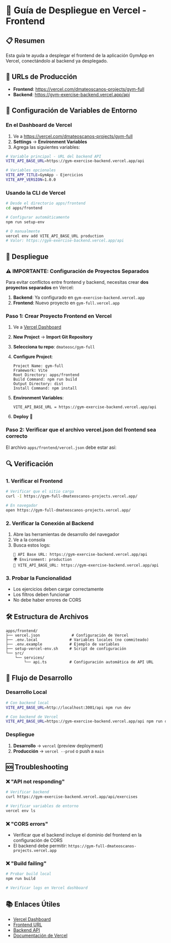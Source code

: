# 🚀 Guía de Despliegue en Vercel - Frontend

## 📋 Resumen

Esta guía te ayuda a desplegar el frontend de la aplicación GymApp en Vercel, conectándolo al backend ya desplegado.

## 🎯 URLs de Producción

- **Frontend**: https://vercel.com/dmateoscanos-projects/gym-full
- **Backend**: https://gym-exercise-backend.vercel.app/api

## 🔧 Configuración de Variables de Entorno

### En el Dashboard de Vercel

1. Ve a https://vercel.com/dmateoscanos-projects/gym-full
2. **Settings** → **Environment Variables**
3. Agrega las siguientes variables:

```bash
# Variable principal - URL del backend API
VITE_API_BASE_URL=https://gym-exercise-backend.vercel.app/api

# Variables opcionales
VITE_APP_TITLE=GymApp - Ejercicios
VITE_APP_VERSION=1.0.0
```

### Usando la CLI de Vercel

```bash
# Desde el directorio apps/frontend
cd apps/frontend

# Configurar automáticamente
npm run setup-env

# O manualmente
vercel env add VITE_API_BASE_URL production
# Valor: https://gym-exercise-backend.vercel.app/api
```

## 🚀 Despliegue

### ⚠️ IMPORTANTE: Configuración de Proyectos Separados

Para evitar conflictos entre frontend y backend, necesitas crear **dos proyectos separados** en Vercel:

1. **Backend**: Ya configurado en `gym-exercise-backend.vercel.app`
2. **Frontend**: Nuevo proyecto en `gym-full.vercel.app`

### Paso 1: Crear Proyecto Frontend en Vercel

1. Ve a [Vercel Dashboard](https://vercel.com/dmateoscanos-projects)
2. **New Project** → **Import Git Repository**
3. **Selecciona tu repo**: `dmateosc/gym-full`
4. **Configure Project**:
   ```
   Project Name: gym-full
   Framework: Vite
   Root Directory: apps/frontend
   Build Command: npm run build
   Output Directory: dist
   Install Command: npm install
   ```

5. **Environment Variables**:
   ```
   VITE_API_BASE_URL = https://gym-exercise-backend.vercel.app/api
   ```

6. **Deploy** 🚀

### Paso 2: Verificar que el archivo vercel.json del frontend sea correcto

El archivo `apps/frontend/vercel.json` debe estar así:

## 🔍 Verificación

### 1. Verificar el Frontend

```bash
# Verificar que el sitio carga
curl -I https://gym-full-dmateoscanos-projects.vercel.app/

# En navegador
open https://gym-full-dmateoscanos-projects.vercel.app/
```

### 2. Verificar la Conexión al Backend

1. Abre las herramientas de desarrollo del navegador
2. Ve a la consola
3. Busca estos logs:
   ```
   🔗 API Base URL: https://gym-exercise-backend.vercel.app/api
   🌍 Environment: production
   📝 VITE_API_BASE_URL: https://gym-exercise-backend.vercel.app/api
   ```

### 3. Probar la Funcionalidad

- Los ejercicios deben cargar correctamente
- Los filtros deben funcionar
- No debe haber errores de CORS

## 🛠️ Estructura de Archivos

```
apps/frontend/
├── vercel.json              # Configuración de Vercel
├── .env.local              # Variables locales (no commiteado)
├── .env.example            # Ejemplo de variables
├── setup-vercel-env.sh     # Script de configuración
└── src/
    └── services/
        └── api.ts          # Configuración automática de API URL
```

## 🔄 Flujo de Desarrollo

### Desarrollo Local

```bash
# Con backend local
VITE_API_BASE_URL=http://localhost:3001/api npm run dev

# Con backend de Vercel
VITE_API_BASE_URL=https://gym-exercise-backend.vercel.app/api npm run dev
```

### Despliegue

1. **Desarrollo** → `vercel` (preview deployment)
2. **Producción** → `vercel --prod` o push a `main`

## 🆘 Troubleshooting

### ❌ "API not responding"

```bash
# Verificar backend
curl https://gym-exercise-backend.vercel.app/api/exercises

# Verificar variables de entorno
vercel env ls
```

### ❌ "CORS errors"

- Verificar que el backend incluye el dominio del frontend en la configuración de CORS
- El backend debe permitir: `https://gym-full-dmateoscanos-projects.vercel.app`

### ❌ "Build failing"

```bash
# Probar build local
npm run build

# Verificar logs en Vercel dashboard
```

## 📚 Enlaces Útiles

- [Vercel Dashboard](https://vercel.com/dmateoscanos-projects)
- [Frontend URL](https://gym-full-dmateoscanos-projects.vercel.app)
- [Backend API](https://gym-exercise-backend.vercel.app/api)
- [Documentación de Vercel](https://vercel.com/docs)
